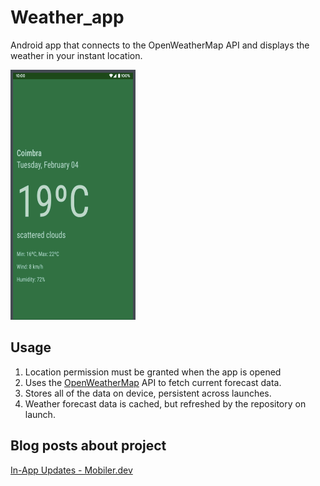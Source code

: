 # Weather_app
Android app that connects to the OpenWeatherMap API and displays the weather in your instant location.

<img src="https://github.com/yusufkaran/Weather_app/blob/master/Ekran%20Resmi%202020-05-02%2021.07.32.png" width="200" height="400">

## Usage

1. Location permission must be granted when the app is opened
2. Uses the [OpenWeatherMap](https://openweathermap.org/api) API to fetch current forecast data.
3. Stores all of the data on device, persistent across launches.
4. Weather forecast data is cached, but refreshed by the repository on launch.


## Blog posts about project
  [In-App Updates - Mobiler.dev](https://www.mobiler.dev/profile/karanyusuf/blog-posts)




